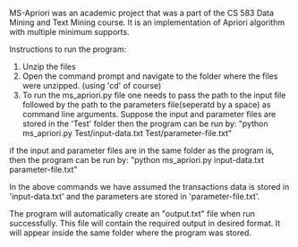 MS-Apriori was an academic project that was a part of the CS 583 Data Mining and Text Mining course. It is an implementation of Apriori algorithm with multiple minimum supports. 

Instructions to run the program: 

1. Unzip the files 
2. Open the command prompt and navigate to the folder where the files were unzipped. (using 'cd' of course)
3. To run the ms_apriori.py file one needs to pass the path to the input file followed by the path to the parameters file(seperatd by a space) as command line arguments. 
Suppose the input and parameter files are stored in the 'Test' folder then the program can be run by: 
"python ms_apriori.py Test/input-data.txt Test/parameter-file.txt"

if the input and parameter files are in the same folder as the program is, then the program can be run by: 
"python ms_apriori.py input-data.txt parameter-file.txt"

In the above commands we have assumed the transactions data is stored in 'input-data.txt' and the parameters are stored in 'parameter-file.txt'. 

The program will automatically create an "output.txt" file when run successfully. This file will contain the required output in desired format. It will appear inside the same folder where the program was stored.
